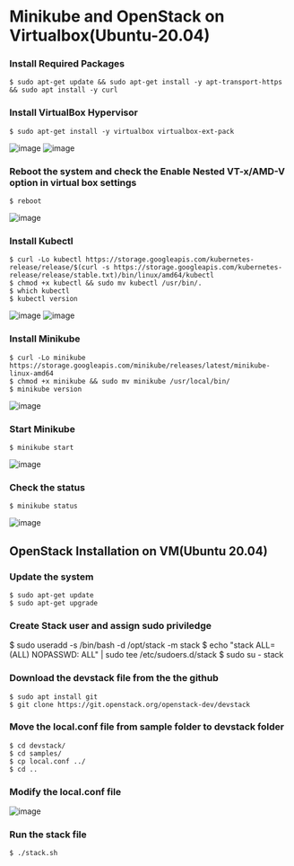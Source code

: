 # Minikube and OpenStack on Virtualbox(Ubuntu-20.04)

### Install Required Packages
``` 
$ sudo apt-get update && sudo apt-get install -y apt-transport-https && sudo apt install -y curl 
```
### Install VirtualBox Hypervisor
``` 
$ sudo apt-get install -y virtualbox virtualbox-ext-pack
```
![image](https://user-images.githubusercontent.com/48765431/123541247-1302de80-d776-11eb-8628-3494cbf1b613.png)
![image](https://user-images.githubusercontent.com/48765431/123541269-362d8e00-d776-11eb-886e-9f3ca6ccc6b6.png)
### Reboot the system and check the Enable Nested VT-x/AMD-V option in virtual box settings
```
$ reboot
```
![image](https://user-images.githubusercontent.com/48765431/123541019-b9e67b00-d774-11eb-8dbb-9bc0dafdf23e.png)
### Install Kubectl 
```
$ curl -Lo kubectl https://storage.googleapis.com/kubernetes-release/release/$(curl -s https://storage.googleapis.com/kubernetes-release/release/stable.txt)/bin/linux/amd64/kubectl
$ chmod +x kubectl && sudo mv kubectl /usr/bin/.
$ which kubectl
$ kubectl version
```
![image](https://user-images.githubusercontent.com/48765431/123540610-80ad0b80-d772-11eb-897e-417d4999c5b2.png)
![image](https://user-images.githubusercontent.com/48765431/123540640-a3d7bb00-d772-11eb-9843-31ee779bea26.png)

### Install Minikube
```
$ curl -Lo minikube https://storage.googleapis.com/minikube/releases/latest/minikube-linux-amd64 
$ chmod +x minikube && sudo mv minikube /usr/local/bin/
$ minikube version
```
![image](https://user-images.githubusercontent.com/48765431/123541098-28c3d400-d775-11eb-9079-c6dbb14871e6.png)

### Start Minikube
``` 
$ minikube start 
```
![image](https://user-images.githubusercontent.com/48765431/123540685-daadd100-d772-11eb-9855-73163469950b.png)

### Check the status 
``` 
$ minikube status 
```
![image](https://user-images.githubusercontent.com/48765431/123541178-b7385580-d775-11eb-8598-b528bf5b08a8.png)



## OpenStack Installation on VM(Ubuntu 20.04)

### Update the system
```
$ sudo apt-get update
$ sudo apt-get upgrade
```
### Create Stack user and assign sudo priviledge
$ sudo useradd -s /bin/bash -d /opt/stack -m stack
$ echo "stack ALL=(ALL) NOPASSWD: ALL" | sudo tee /etc/sudoers.d/stack
$ sudo su - stack

### Download the devstack file from the the github 
```
$ sudo apt install git
$ git clone https://git.openstack.org/openstack-dev/devstack
```
### Move the local.conf file from sample folder to devstack folder
```
$ cd devstack/
$ cd samples/
$ cp local.conf ../
$ cd ..
```
### Modify the local.conf file 
![image](https://user-images.githubusercontent.com/48765431/125175174-e5e60f80-e1fc-11eb-8156-32e30c61c6c2.png)
### Run the stack file 
```
$ ./stack.sh 
```
